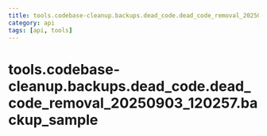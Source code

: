 ```yaml
---
title: tools.codebase-cleanup.backups.dead_code.dead_code_removal_20250903_120257.backup_sample
category: api
tags: [api, tools]
---
```


# tools.codebase-cleanup.backups.dead_code.dead_code_removal_20250903_120257.backup_sample




